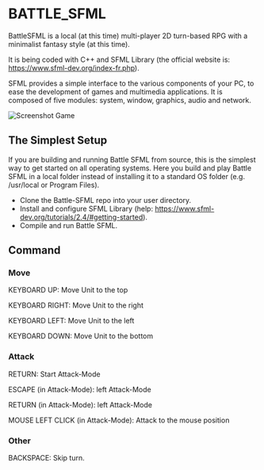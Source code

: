 # BATTLE_SFML

BattleSFML is a local (at this time) multi-player 2D turn-based RPG with a minimalist fantasy style (at this time).

It is being coded with C++ and SFML Library (the official website is: https://www.sfml-dev.org/index-fr.php).

SFML provides a simple interface to the various components of your PC, to ease the development of games and multimedia applications. It is composed of five modules: system, window, graphics, audio and network.

![Screenshot Game](https://github.com/habi-a/BATTLE_SFML/blob/master/assets/image/Screenshot.PNG)

## The Simplest Setup

If you are building and running Battle SFML from source, this is the simplest way to get started on all operating systems. Here you build and play Battle SFML in a local folder instead of installing it to a standard OS folder (e.g. /usr/local or Program Files).

* Clone the Battle-SFML repo into your user directory.
* Install and configure SFML Library (help: https://www.sfml-dev.org/tutorials/2.4/#getting-started).
* Compile and run Battle SFML.



## Command

### Move
KEYBOARD UP: Move Unit to the top

KEYBOARD RIGHT: Move Unit to the right

KEYBOARD LEFT: Move Unit to the left

KEYBOARD DOWN: Move Unit to the bottom


### Attack
RETURN: Start Attack-Mode

ESCAPE (in Attack-Mode): left Attack-Mode

RETURN (in Attack-Mode): left Attack-Mode

MOUSE LEFT CLICK (in Attack-Mode): Attack to the mouse position


### Other
BACKSPACE: Skip turn.
